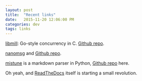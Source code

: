 ```yaml
---
layout: post
title:  "Recent links"
date:   2015-11-20 12:06:00 PM
categories: dev
tags: links
---
```


[libmill](http://libmill.org/index.html): Go-style concurrency in C. [Github repo](https://github.com/sustrik/libmill).

[nanomsg](http://nanomsg.org/) and [Github repo](https://github.com/nanomsg/nanomsg).

[mistune](http://mistune.readthedocs.org/en/latest/) is a markdown parser in Python, [Github repo](https://github.com/lepture/mistune) here.

Oh yeah, and [ReadTheDocs](https://readthedocs.org/) itself is starting a small revolution.
